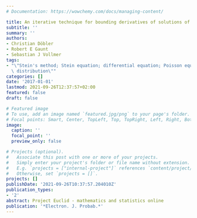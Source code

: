 ```yaml
---
# Documentation: https://wowchemy.com/docs/managing-content/

title: An iterative technique for bounding derivatives of solutions of Stein equations
subtitle: ''
summary: ''
authors:
- Christian Döbler
- Robert E Gaunt
- Sebastian J Vollmer
tags:
- "\"Stein's method; Stein equation; differential equation; Poisson equation; variance-gamma\
  \ distribution\""
categories: []
date: '2017-01-01'
lastmod: 2021-09-26T12:37:57+02:00
featured: false
draft: false

# Featured image
# To use, add an image named `featured.jpg/png` to your page's folder.
# Focal points: Smart, Center, TopLeft, Top, TopRight, Left, Right, BottomLeft, Bottom, BottomRight.
image:
  caption: ''
  focal_point: ''
  preview_only: false

# Projects (optional).
#   Associate this post with one or more of your projects.
#   Simply enter your project's folder or file name without extension.
#   E.g. `projects = ["internal-project"]` references `content/project/deep-learning/index.md`.
#   Otherwise, set `projects = []`.
projects: []
publishDate: '2021-09-26T10:37:57.204010Z'
publication_types:
- '2'
abstract: Project Euclid - mathematics and statistics online
publication: '*Electron. J. Probab.*'
---
```

